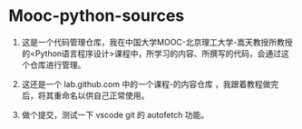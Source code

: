 # Mooc-python-sources

1. 这是一个代码管理仓库，我在中国大学MOOC-北京理工大学-嵩天教授所教授的<Python语言程序设计>课程中，所学习的内容、所撰写的代码，会通过这个仓库进行管理。

2. 这还是一个 lab.github.com 中的一个课程-<upload your project>的内容仓库 ，我跟着教程做完后，将其重命名以供自己正常使用。
  
3. 做个提交，测试一下 vscode git 的 autofetch 功能。
